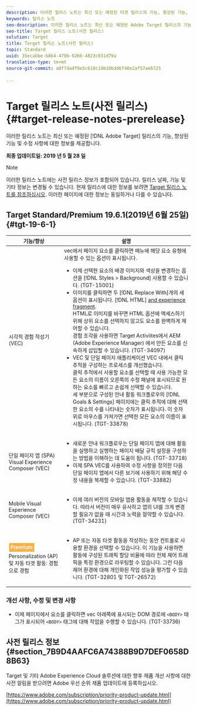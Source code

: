 ```yaml
---
description: 이러한 릴리스 노트는 최신 또는 예정된 타겟 릴리스의 기능, 향상된 기능, 수정 사항 및 알려진 문제에 대한 정보를 제공합니다.
keywords: 릴리스 노트
seo-description: 이러한 릴리스 노트는 최신 또는 예정된 Adobe Target 릴리스의 기능, 향상된 기능, 수정 사항 및 알려진 문제에 대한 정보를 제공합니다
seo-title: Target 릴리스 노트(사전 릴리스)
solution: Target
title: Target 릴리스 노트(사전 릴리스)
topic: Standard
uuid: 35ecabbe-b8b4-479b-9266-4823c831d79a
translation-type: tm+mt
source-git-commit: a0f7dadf9e5c610c19b10bdd6f40e2af57ae6725

---
```



# Target 릴리스 노트(사전 릴리스){#target-release-notes-prerelease}

이러한 릴리스 노트는 최신 또는 예정된 [!DNL Adobe Target] 릴리스의 기능, 향상된 기능 및 수정 사항에 대한 정보를 제공합니다.

**최종 업데이트일: 2019 년 5 월 28 일**

>[!NOTE]
>
>이러한 릴리스 노트에는 사전 릴리스 정보가 포함되어 있습니다. 릴리스 날짜, 기능 및 기타 정보는 변경될 수 있습니다. 현재 릴리스에 대한 정보를 보려면 [Target 릴리스 노트를 참조하십시오](release-notes.md). 이러한 페이지에 대한 정보는 동일하거나 다를 수 있습니다.

## Target Standard/Premium 19.6.1(2019년 6월 25일) {#tgt-19-6-1}

| 기능/향상 | 설명 |
| --- | --- |
| 시각적 경험 작성기(VEC) | vec에서 페이지 요소를 클릭하면 메뉴에 해당 요소 유형에 사용할 수 있는 옵션이 표시됩니다. <ul><li>이제 선택한 요소의 배경 이미지와 색상을 변경하는 옵션을 [!DNL Styles > Background] 사용할 수 있습니다. (TGT-15001)</li><li>이미지를 클릭하면 두 [!DNL Replace With]개의 새 옵션이 표시됩니다. [!DNL HTML] [and experience fragment](/help/c-experiences/c-manage-content/aem-experience-fragments.md).<br> HTML로 이미지를 바꾸면 HTML 옵션에 액세스하기 위해 상위 요소를 선택하지 않고도 요소를 완벽하게 제어할 수 있습니다.<br>경험 조각을 사용하면 Target Activiites에서 AEM (Adobe Experience Manager) 에서 만든 요소를 신속하게 삽입할 수 있습니다. (TGT-34097)</li><li>VEC 및 단일 페이지 애플리케이션 VEC 내에서 클릭 추적을 구성하는 프로세스를 개선했습니다.<br>클릭 추적에서 사용할 요소를 선택할 때 사용 가능한 모든 요소의 이름이 오른쪽의 수정 패널에 표시되므로 원하는 요소를 빠르고 손쉽게 선택할 수 있습니다.<br>세 부분으로 구성된 안내 활동 워크플로우의 [!DNL Goals & Settings] 페이지에는 클릭 추적에 대해 선택한 요소의 수를 나타내는 숫자가 표시됩니다. 이 숫자 위로 마우스를 가져가면 선택한 모든 요소의 이름이 표시됩니다. (TGT-33878) </li></ul> |
| 단일 페이지 앱 (SPA) Visual Experience Composer (VEC) | <ul><li>새로운 안내 워크플로우는 단일 페이지 앱에 대해 활동을 실행하고 실행하는 페이지 배달 규칙 설정을 구성하는 방법을 이해하는 데 도움이 됩니다. (TGT-33718)</li><li>이제 SPA VEC를 사용하여 수정 사항을 정의한 다음 단일 페이지 앱에서 다른 보기에 사용하기 위해 해당 수정 내용을 복제할 수 있습니다. (TGT-33882)</li></ul> |
| Mobile Visual Experience Composer (VEC) | <ul><li>이제 여러 버전의 모바일 앱용 활동을 제작할 수 있습니다. 따라서 버전이 매우 유사하고 앱의 UI를 크게 변경할 필요가 없을 때 시간과 노력을 절약할 수 있습니다. (TGT-34231)</li></ul> |
| ![프리미엄 Badgeautomated](/help/assets/premium.png)<br>Personalization (AP) 및 자동 타겟 활동: 경험으로 경험 | <ul><li>AP 또는 자동 타겟 활동을 작성하는 동안 컨트롤로 사용할 환경을 선택할 수 있습니다. 이 기능을 사용하면 활동에 구성된 트래픽 할당 비율에 따라 전체 제어 트래픽을 특정 환경으로 라우팅할 수 있습니다. 그런 다음 제어 환경에 대해 개인화된 작업 성능을 평가할 수 있습니다. (TGT-32801 및 TGT-26572)</li></ul> |

### 개선 사항, 수정 및 변경 사항

* 이제 페이지에서 요소를 클릭하면 vec 아래쪽에 표시되는 DOM 경로에 `<BODY>` 태그가 표시되어 `<BODY>` 태그에 대해 작업을 수행할 수 있습니다. (TGT-33736)

## 사전 릴리스 정보 {#section_7B9D4AAFC6A74388B9D7DEF0658D8B63}

Target 및 기타 Adobe Experience Cloud 솔루션에 대한 향후 제품 개선 사항에 대한 사전 알림을 받으려면 Adobe 우선 순위 제품 업데이트에 등록하십시오.

[https://www.adobe.com/subscription/priority-product-update.html](https://www.adobe.com/subscription/priority-product-update.html)
